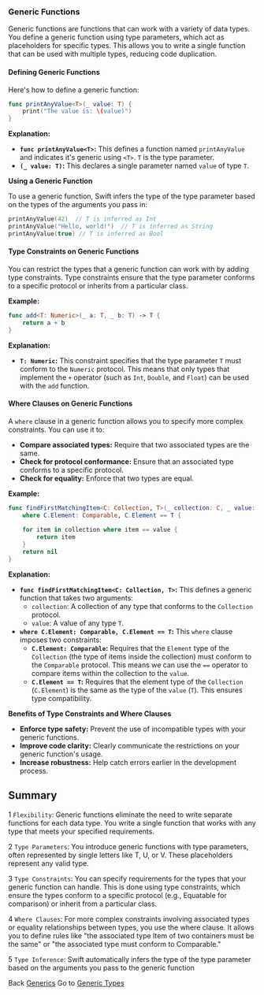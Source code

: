 ### Generic Functions

Generic functions are functions that can work with a variety of data types. You define a generic function using type parameters, which act as placeholders for specific types. This allows you to write a single function that can be used with multiple types, reducing code duplication.

#### Defining Generic Functions

Here's how to define a generic function:

```swift
func printAnyValue<T>(_ value: T) {
    print("The value is: \(value)")
}
```

**Explanation:**

* **`func printAnyValue<T>`:** This defines a function named `printAnyValue` and indicates it's generic using `<T>`. `T` is the type parameter.
* **`(_ value: T)`:** This declares a single parameter named `value` of type `T`.


**Using a Generic Function**

To use a generic function, Swift infers the type of the type parameter based on the types of the arguments you pass in:

```swift
printAnyValue(42)  // T is inferred as Int
printAnyValue("Hello, world!")  // T is inferred as String
printAnyValue(true) // T is inferred as Bool
```

#### Type Constraints on Generic Functions

You can restrict the types that a generic function can work with by adding type constraints. Type constraints ensure that the type parameter conforms to a specific protocol or inherits from a particular class.

**Example:**

```swift
func add<T: Numeric>(_ a: T, _ b: T) -> T {
    return a + b
}
```

**Explanation:**

* **`T: Numeric`:** This constraint specifies that the type parameter `T` must conform to the `Numeric` protocol. This means that only types that implement the `+` operator (such as `Int`, `Double`, and `Float`) can be used with the `add` function.

#### Where Clauses on Generic Functions

A `where` clause in a generic function allows you to specify more complex constraints. You can use it to:

* **Compare associated types:** Require that two associated types are the same.
* **Check for protocol conformance:** Ensure that an associated type conforms to a specific protocol.
* **Check for equality:** Enforce that two types are equal.

**Example:**

```swift
func findFirstMatchingItem<C: Collection, T>(_ collection: C, _ value: T) -> C.Element? 
    where C.Element: Comparable, C.Element == T {
        
    for item in collection where item == value {
        return item
    }
    return nil
}
```

**Explanation:**

* **`func findFirstMatchingItem<C: Collection, T>`:**  This defines a generic function that takes two arguments:
    * `collection`: A collection of any type that conforms to the `Collection` protocol.
    * `value`: A value of any type `T`.
* **`where C.Element: Comparable, C.Element == T`:** This `where` clause imposes two constraints:
    * **`C.Element: Comparable`:** Requires that the `Element` type of the `Collection` (the type of items inside the collection) must conform to the `Comparable` protocol. This means we can use the `==` operator to compare items within the collection to the `value`.
    * **`C.Element == T`:** Requires that the element type of the `Collection` (`C.Element`) is the same as the type of the `value` (`T`).  This ensures type compatibility.

**Benefits of Type Constraints and Where Clauses**

* **Enforce type safety:**  Prevent the use of incompatible types with your generic functions.
* **Improve code clarity:** Clearly communicate the restrictions on your generic function's usage.
* **Increase robustness:** Help catch errors earlier in the development process.

## Summary

1 `Flexibility`: Generic functions eliminate the need to write separate functions for each data type. You write a single function that works with any type that meets your specified requirements.

2 `Type Parameters`: You introduce generic functions with type parameters, often represented by single letters like T, U, or V. These placeholders represent any valid type.

3 `Type Constraints`: You can specify requirements for the types that your generic function can handle. This is done using type constraints, which ensure the types conform to a specific protocol (e.g., Equatable for comparison) or inherit from a particular class.

4 `Where Clauses`: For more complex constraints involving associated types or equality relationships between types, you use the where clause. It allows you to define rules like "the associated type Item of two containers must be the same" or "the associated type must conform to Comparable."

5 `Type Inference`: Swift automatically infers the type of the type parameter based on the arguments you pass to the generic function

Back [Generics](../README.md)
Go to [Generic Types](../GenericFunctions/README.md)